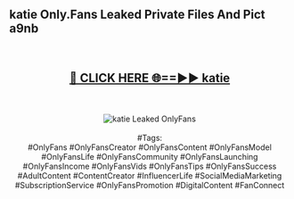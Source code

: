 <h2>katie Only.Fans Leaked Private Files And Pict a9nb</h2>
<br>
<div align="center">
<h2><a href="https://mediafiles.top/katie" rel="nofollow">🔴 CLICK HERE 🌐==►► katie</a></h2>
<br>
<br>
<a href="https://mediafiles.top/katie" rel="nofollow" data-target="animated-image.originalLink"><img src="https://i.ibb.co.com/WyWwxjT/player-gif2.gif" alt="katie Leaked OnlyFans" style="max-width: 100%; display: inline-block;" data-target="animated-image.originalImage"></a>
<br><br>
#Tags:
<br>
#OnlyFans #OnlyFansCreator #OnlyFansContent #OnlyFansModel #OnlyFansLife #OnlyFansCommunity #OnlyFansLaunching #OnlyFansIncome #OnlyFansVids #OnlyFansTips #OnlyFansSuccess #AdultContent #ContentCreator #InfluencerLife #SocialMediaMarketing #SubscriptionService #OnlyFansPromotion #DigitalContent #FanConnect
</div>
<br>